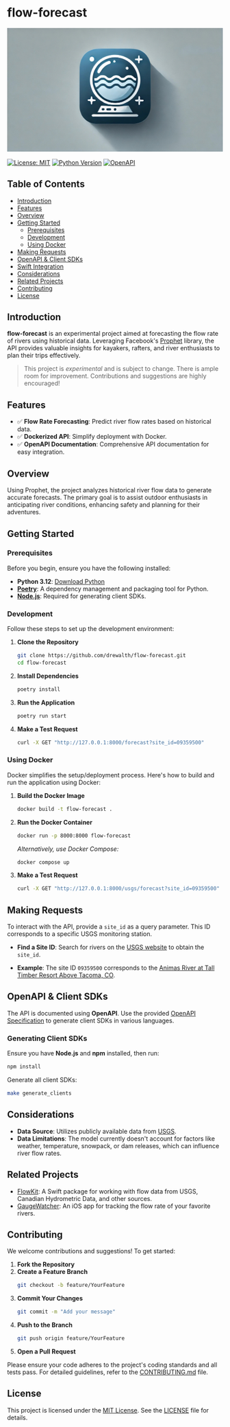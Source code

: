 # flow-forecast

![Hero](assets/flowforecast-logo.jpeg)

[![License: MIT](https://img.shields.io/badge/License-MIT-yellow.svg)](LICENSE)
[![Python Version](https://img.shields.io/badge/Python-3.12-blue.svg)](https://www.python.org/downloads/release/python-3120/)
[![OpenAPI](https://img.shields.io/badge/OpenAPI-3.0.0-green.svg)](https://swagger.io/specification/)

## Table of Contents

- [Introduction](#introduction)
- [Features](#features)
- [Overview](#overview)
- [Getting Started](#getting-started)
  - [Prerequisites](#prerequisites)
  - [Development](#development)
  - [Using Docker](#using-docker)
- [Making Requests](#making-requests)
- [OpenAPI & Client SDKs](#openapi--client-sdks)
- [Swift Integration](#swift-integration)
- [Considerations](#considerations)
- [Related Projects](#related-projects)
- [Contributing](#contributing)
- [License](#license)

## Introduction

**flow-forecast** is an experimental project aimed at forecasting the flow rate of rivers using historical data. Leveraging Facebook's [Prophet](https://facebook.github.io/prophet/) library, the API provides valuable insights for kayakers, rafters, and river enthusiasts to plan their trips effectively.

> This project is _experimental_ and is subject to change. There is ample room for improvement. Contributions and suggestions are highly encouraged!

## Features

- ✅ **Flow Rate Forecasting**: Predict river flow rates based on historical data.
- ✅ **Dockerized API**: Simplify deployment with Docker.
- ✅ **OpenAPI Documentation**: Comprehensive API documentation for easy integration.

## Overview

Using Prophet, the project analyzes historical river flow data to generate accurate forecasts. The primary goal is to assist outdoor enthusiasts in anticipating river conditions, enhancing safety and planning for their adventures.

## Getting Started

### Prerequisites

Before you begin, ensure you have the following installed:

- **Python 3.12**: [Download Python](https://www.python.org/downloads/)
- **[Poetry](https://python-poetry.org/)**: A dependency management and packaging tool for Python.
- **[Node.js](https://nodejs.org/en)**: Required for generating client SDKs.

### Development

Follow these steps to set up the development environment:

1. **Clone the Repository**
    ```bash
    git clone https://github.com/drewalth/flow-forecast.git
    cd flow-forecast
    ```

2. **Install Dependencies**
    ```bash
    poetry install
    ```

3. **Run the Application**
    ```bash
    poetry run start
    ```

4. **Make a Test Request**
    ```bash
    curl -X GET "http://127.0.0.1:8000/forecast?site_id=09359500"
    ```

### Using Docker

Docker simplifies the setup/deployment process. Here's how to build and run the application using Docker:

1. **Build the Docker Image**
    ```bash
    docker build -t flow-forecast .
    ```

2. **Run the Docker Container**
    ```bash
    docker run -p 8000:8000 flow-forecast
    ```
    *Alternatively, use Docker Compose:*
    ```bash
    docker compose up
    ```

3. **Make a Test Request**
    ```bash
    curl -X GET "http://127.0.0.1:8000/usgs/forecast?site_id=09359500"
    ```

## Making Requests

To interact with the API, provide a `site_id` as a query parameter. This ID corresponds to a specific USGS monitoring station.

- **Find a Site ID**: Search for rivers on the [USGS website](https://waterdata.usgs.gov/nwis) to obtain the `site_id`.
  
- **Example**: The site ID `09359500` corresponds to the [Animas River at Tall Timber Resort Above Tacoma, CO](https://waterdata.usgs.gov/monitoring-location/09359500/).

## OpenAPI & Client SDKs

The API is documented using **OpenAPI**. Use the provided [OpenAPI Specification](flow-forecast.openapi.yml) to generate client SDKs in various languages.

### Generating Client SDKs

Ensure you have **Node.js** and **npm** installed, then run:

```bash
npm install
```

Generate all client SDKs:

```bash
make generate_clients
```

## Considerations

- **Data Source**: Utilizes publicly available data from [USGS](https://www.usgs.gov/).
- **Data Limitations**: The model currently doesn't account for factors like weather, temperature, snowpack, or dam releases, which can influence river flow rates.

## Related Projects

- [FlowKit](https://github.com/drewalth/FlowKit): A Swift package for working with flow data from USGS, Canadian Hydrometric Data, and other sources.
- [GaugeWatcher](https://apps.apple.com/us/app/gaugewatcher/id6498313776): An iOS app for tracking the flow rate of your favorite rivers.

## Contributing

We welcome contributions and suggestions! To get started:

1. **Fork the Repository**
2. **Create a Feature Branch**
    ```bash
    git checkout -b feature/YourFeature
    ```
3. **Commit Your Changes**
    ```bash
    git commit -m "Add your message"
    ```
4. **Push to the Branch**
    ```bash
    git push origin feature/YourFeature
    ```
5. **Open a Pull Request**

Please ensure your code adheres to the project's coding standards and all tests pass. For detailed guidelines, refer to the [CONTRIBUTING.md](CONTRIBUTING.md) file.

## License

This project is licensed under the [MIT License](LICENSE). See the [LICENSE](LICENSE) file for details.